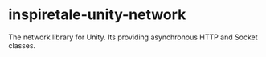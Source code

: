 # inspiretale-unity-network
The network library for Unity. Its providing asynchronous HTTP and Socket classes.

